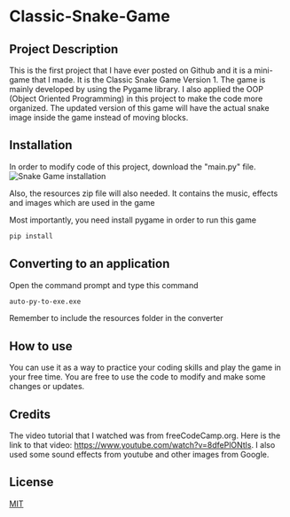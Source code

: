 # Classic-Snake-Game

## Project Description
This is the first project that I have ever posted on Github and it is a mini-game that I made. It is the Classic Snake Game Version 1. The game is mainly developed by using the Pygame library. I also applied the OOP (Object Oriented Programming) in this project to make the code more organized. The updated version of this game will have the actual snake image inside the game instead of moving blocks.

## Installation
In order to modify code of this project, download the "main.py" file. 
![Snake Game installation](https://user-images.githubusercontent.com/91571123/184622089-1392c350-22a9-4ad6-9ee9-9735c62cb78f.png)

Also, the resources zip file will also needed. It contains the music, effects and images which are used in the game 

Most importantly, you need install pygame in order to run this game 

```bash
pip install
```

## Converting to an application
Open the command prompt and type this command 
```bash 
auto-py-to-exe.exe
```
Remember to include the resources folder in the converter

## How to use 
You can use it as a way to practice your coding skills and play the game in your free time. You are free to use the code to modify and make some changes or updates.

## Credits
The video tutorial that I watched was from freeCodeCamp.org. Here is the link to that video:
https://www.youtube.com/watch?v=8dfePlONtls. 
I also used some sound effects from youtube and other images from Google. 

## License
[MIT](https://choosealicense.com/licenses/mit/)

